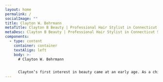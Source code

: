 ```yaml
---
layout: home
permalink: /
socialImage: ""
title: Clayton W. Behrmann
metaTitle: Clayton B Beauty | Professional Hair Stylist in Connecticut Salon
metaDesc: Clayton B Beauty | Professional Hair Stylist in Connecticut Salon
components:
  - type: content
    container: container
    textAlign: left
    body: >-
      # Clayton W. Behrmann


      Clayton’s first interest in beauty came at an early age. As a child, he would hang out at his Aunt’s salon. In addition, to sweeping hair, he would watch the joy of each client as they left the salon. At the age of 18, Clayton began his journey in the beauty industry. 12 years later he has built up a long list of clients that leave his chair with the same excitement on their faces he remembered seeing as a child. Always wanting to learn and grow as a stylist he is always looking to enhance his technique. He has assisted in a cover shoot for Seventeen Magazine, NYC Fashion Week, as well as working on local events, photo shoots, and fashion shows. Clayton’s true passion is his eye for color and love for chemistry which makes him the eclectic colorist and stylist he is today. If length is what you need he is also an extension specialist. Whatever your hair need is, Clayton can deliver.
---
```

